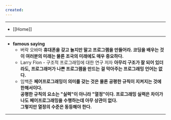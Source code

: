 ```yaml
---
created:
---
```

---
- [[Home]]
---

- **famous saying**
	- 버락 오바마
		**휴대폰을 갖고 놀지만 말고 프로그램을 만들어라. 코딩을 배우는 것이 여러분의 미래는 물론 조국의 미래에도 매우 중요하다.**
	- Larry Flon - 구조적 프로그래밍에 대한 연구 저자
		**아무리 구조가 잘 되어 있더라도, 프로그래머가 나쁜 프로그램을 만드는 걸 막아주는 프로그래밍 언어는 없다.**
	- 임백준
		**페어프로그래밍이 의미를 갖는 것은 물론 공평한 규칙이 지켜지는 것에 한해서이다.  
		공평한 규칙의 요소는 "실력"이 아니라 "열정"이다. 프로그래밍 실력은 차이가 나도 페어프로그래밍을 수행하는데 아무 상관이 없다.  
		그렇지만 열정의 수준은 동등해야 한다.**



---
